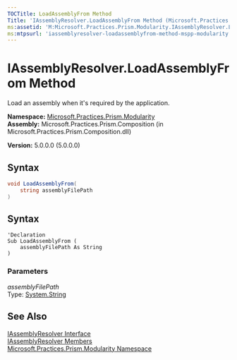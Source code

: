 ```yaml
---
TOCTitle: LoadAssemblyFrom Method
Title: 'IAssemblyResolver.LoadAssemblyFrom Method (Microsoft.Practices.Prism.Modularity)'
ms:assetid: 'M:Microsoft.Practices.Prism.Modularity.IAssemblyResolver.LoadAssemblyFrom(System.String)'
ms:mtpsurl: 'iassemblyresolver-loadassemblyfrom-method-mspp-modularity.md'
---
```


# IAssemblyResolver.LoadAssemblyFrom Method 

 Load an assembly when it's required by the application.

**Namespace:** [Microsoft.Practices.Prism.Modularity](/patterns-practices/reference/mspp-modularity-namespace)  
**Assembly:** Microsoft.Practices.Prism.Composition (in Microsoft.Practices.Prism.Composition.dll)

**Version:** 5.0.0.0 (5.0.0.0)

## Syntax

```C#
void LoadAssemblyFrom(
	string assemblyFilePath
)
```

## Syntax

```VB
'Declaration
Sub LoadAssemblyFrom ( 
	assemblyFilePath As String
)
```

### Parameters

*assemblyFilePath*  
Type: [System.String](http://msdn.microsoft.com/en-us/library/s1wwdcbf)

## See Also

[IAssemblyResolver Interface](/patterns-practices/reference/iassemblyresolver-interface-mspp-modularity)  
[IAssemblyResolver Members](/patterns-practices/reference/iassemblyresolver-members-mspp-modularity)  
[Microsoft.Practices.Prism.Modularity Namespace](/patterns-practices/reference/mspp-modularity-namespace)
